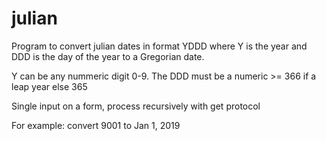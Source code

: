 # julian
Program to convert julian dates in format YDDD where Y is the year and DDD is the day of the year
to a Gregorian date.

Y can be any nummeric digit 0-9. The DDD must be a numeric >= 366 if a leap year else 365

Single input on a form, process recursively with get protocol

For example: convert 9001 to Jan 1, 2019
